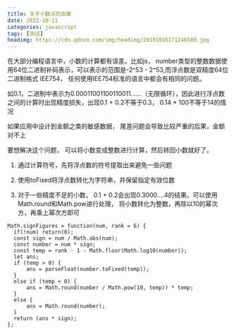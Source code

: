```yaml
---
title: 关于小数点的血案
date: 2022-10-11
categories: javascript
tags: [测试]
headimg: https://cdn.qdovo.com/img/headimg/20191016171246580.jpg
---
```


在大部分编程语言中，小数的计算都有误差。比如js， number类型的整数数据使用64位二进制补码表示，可以表示的范围是-2^53 - 2^53,而浮点数是双精度64位二进制格式 IEE754， 任何使用IEE754标准的语言中都会有相同的问题。

如0.1，二进制中表示为0.00011001100110011......（无限循环），因此进行浮点数之间的计算时出现精度损失，出现0.1 + 0.2不等于0.3， 0.14 * 100不等于14的情况

如果应用中设计到金额之类的敏感数据， 尾差问题会导致比较严重的后果，金额对不上

要想解决这个问题， 可以将小数变成整数进行计算，然后转回小数就好了。

1. 通过计算符号，先将浮点数的符号提取出来避免一些问题

2. 使用toFixed将浮点数转化为字符串，并保留指定有效位数

3. 对于一些精度不足的小数， 0.1 + 0.2会出现0.3000....4的结果。可以使用Math.round和Math.pow进行处理， 将小数转化为整数，再除以10的幂次方，再乘上幂次方即可

```
Math.signFigures = function(num, rank = 6) {
  if(!num) return(0);
  const sign = num / Math.abs(num);
  const number = num * sign;
  const temp = rank - 1 - Math.floor(Math.log10(number));
  let ans;
  if (temp > 0) {
      ans = parseFloat(number.toFixed(temp));
  }
  else if (temp < 0) {
      ans = Math.round(number / Math.pow(10, temp)) * temp;
  }
  else {
      ans = Math.round(number);
  }
  return (ans * sign);
};
```
